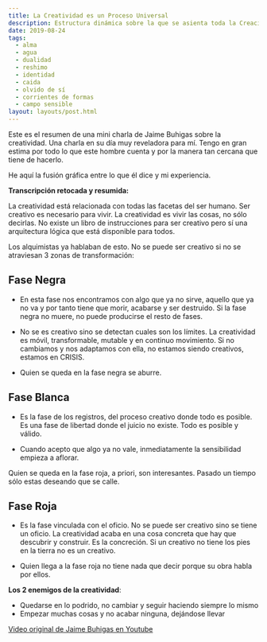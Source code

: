 ```yaml
---
title: La Creatividad es un Proceso Universal
description: Estructura dinámica sobre la que se asienta toda la Creación.
date: 2019-08-24
tags:
  - alma
  - agua
  - dualidad
  - reshimo
  - identidad
  - caida
  - olvido de sí
  - corrientes de formas
  - campo sensible
layout: layouts/post.html
---
```


Este es el resumen de una mini charla de Jaime Buhigas sobre la creatividad. Una charla en su día muy reveladora para mí. Tengo en gran estima por todo lo que este hombre cuenta y por la manera tan cercana que tiene de hacerlo.

He aquí la fusión gráfica entre lo que él dice y mi experiencia.

**Transcripción retocada y resumida:**

La creatividad está relacionada con todas las facetas del ser humano. Ser creativo es necesario para vivir. La creatividad es vivir las cosas, no sólo decirlas. No existe un libro de instrucciones para ser creativo pero sí una arquitectura lógica que está disponible para todos.

Los alquimistas ya hablaban de esto. No se puede ser creativo si no se atraviesan 3 zonas de transformación:

## Fase Negra

- En esta fase nos encontramos con algo que ya no sirve, aquello que ya no va y por tanto tiene que morir, acabarse y ser destruido. Si la fase negra no muere, no puede producirse el resto de fases.

- No se es creativo sino se detectan cuales son los límites. La creatividad es móvil, transformable, mutable y en continuo movimiento. Si no cambiamos y nos adaptamos con ella, no estamos siendo creativos, estamos en CRISIS.

- Quien se queda en la fase negra se aburre.

## Fase Blanca

- Es la fase de los registros, del proceso creativo donde todo es posible. Es una fase de libertad donde el juicio no existe. Todo es posible y válido.

- Cuando acepto que algo ya no vale, inmediatamente la sensibilidad empieza a aflorar.

Quien se queda en la fase roja, a priori, son interesantes. Pasado un tiempo sólo estas deseando que se calle.

## Fase Roja

- Es la fase vinculada con el oficio. No se puede ser creativo sino se tiene un oficio. La creatividad acaba en una cosa concreta que hay que descubrir y construir. Es la concreción. Si un creativo no tiene los pies en la tierra no es un creativo.

- Quien llega a la fase roja no tiene nada que decir porque su obra habla por ellos.

**Los 2 enemigos de la creatividad**:

- Quedarse en lo podrido, no cambiar y seguir haciendo siempre lo mismo
- Empezar muchas cosas y no acabar ninguna, dejándose llevar

 [Video original de Jaime Buhigas en Youtube](https://www.youtube.com/watch?v=kIWu5KxEGVs)
